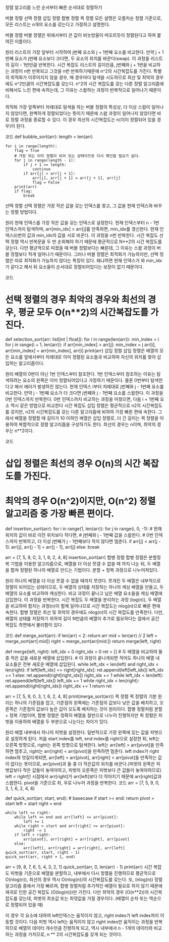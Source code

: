 정렬 알고리즘
느린 순서부터 빠른 순서대로 정렬하기

버블 정렬
선택 정렬
삽입 정렬
합병 정렬
퀵 정렬
모든 설명은 오름차순 정렬 기준으로, 모든 리스트는 n개의 요소를 갖는다고 가정하고 설명한다.

버블 정렬
버블 정렬은 뒤에서부터 큰 값이 비눗방울이 떠오르듯이 정렬된다고 하여 붙여진 이름이다.

원리
리스트의 가장 앞부터 시작하여 j번째 요소와 j + 1번째 요소를 비교한다.
만약 j + 1번째 요소가 j번째 요소보다 크다면, 두 요소의 위치를 바꾼다(swap).
이 과정을 리스트의 길이 - 1번만큼 반복한다.
시간 복잡도
리스트의 길이만큼, j번째와 j + 1번을 비교하는 과정이 n번 반복되고 그것을 n번 반복하기때문에 n^2의 시간복잡도를 가진다. 특별히 최적화가 이루어지지 않을 경우, 매 경우마다 탐색을 시도하므로 최선 및 최악의 경우에도 n^2만큼의 시간복잡도를 갖는다. n^2의 시간 복잡도를 갖는 다른 정렬 알고리즘에 비해서도 느린 편에 속하는데, 그 이유는 스왑하는 과정이 반복적으로 일어나기 때문이다.

최적화
가장 앞쪽부터 차례대로 탐색을 하는 버블 정렬의 특성상, 더 이상 스왑이 일어나지 않았다면, 완벽하게 정렬되었다는 뜻이기 때문에 스왑 과정이 일어나지 않았다면 바로 정렬 과정을 종료할 수 있다. 이 경우 최선의 시간복잡도는 n(이미 정렬되어 있을 경우)이 된다.

코드
def bubble_sort(arr):
    length = len(arr)

    for i in range(length):
        flag = True
        # 가장 뒤는 이미 정렬이 되어 있는 상태이므로 다시 확인할 필요가 없다.
        for j in range(length - i):
            if j + 1 >= length:
                continue
            if arr[j] > arr[j + 1]:
                arr[j], arr[j + 1] = arr[j + 1], arr[j]
                flag = False
        print(arr)
        if flag:
            break
선택 정렬
선택 정렬은 가장 작은 값을 갖는 인덱스를 찾고, 그 값을 현재 인덱스와 바꾸는 정렬 방법이다.

원리
현재 인덱스를 가장 작은 값을 갖는 인덱스로 설정한다.
현재 인덱스부터 n - 1번 인덱스까지 탐색하며, arr[min_idx] > arr[j]를 만족하면, min_idx를 갱신한다.
현재 인덱스(i)번의 값과 min_idx의 값을 서로 바꾼다.
이 과정을 n번 반복한다.
시간 복잡도
선택 정렬 역시 반복문을 두 번 순회해야 하기 때문에 평균적으로 N**2의 시간 복잡도를 갖는다. 다만 평균적으로 따졌을 때 버블 정렬보다는 빠른데, 그 이유는 스왑 과정이 버블 정렬보다 적게 일어나기 때문이다. 그러나 버블 정렬은 최적화가 가능하지만, 선택 정렬은 따로 최적화가 가능하지 않다는 특징이 있다. 왜냐하면 현재 인덱스가 와 min_idx가 같다고 해서 뒤 요소들이 순서대로 정렬되어있다는 보장이 없기 때문이다.

코드
# 선택 정렬의 경우 최악의 경우와 최선의 경우, 평균 모두 O(n**2)의 시간복잡도를 가진다.
def selection_sort(arr: list[int | float]):
    for i in range(len(arr)):
        min_index = i
        for j in range(i + 1, len(arr)):
            if arr[min_index] > arr[j]:
                min_index = j
        arr[i], arr[min_index] = arr[min_index], arr[i]
        print(arr)
삽입 정렬
삽입 정렬은 배열의 모든 요소를 앞에서부터 차례대로 이미 정렬된 요소들과 비교하여 자신의 위치를 찾아 삽입하는 알고리즘이다.

원리
배열의 0번이 아닌 1번 인덱스부터 참조한다. 1번 인덱스부터 참조하는 이유는 탐색하려는 요소의 왼쪽은 이미 정렬되어있다고 가정하기 때문이다. 물론 0번부터 탐색한다고 해서 에러가 발생하진 않는다.
현재 인덱스 i부터 차례대로 j번째와 j - 1번째 요소를 비교한다. 만약 j - 1번째 요소가 더 크다면 j번째와 j - 1번째 요소를 스왑한다. 이 과정을 0번 인덱스까지 반복한다.
0번 인덱스까지 비교하는 과정을 마쳤으면, 다음 i + 1번째 요소 역시 같은 방법으로 비교한다
시간 복잡도
삽입 정렬은 평균적으로 n2의 시간복잡도를 갖지만, n2의 시간복잡도를 갖는 다른 알고리즘에 비하여 가장 빠른 편에 속한다. 그래서 배열을 정렬할 때 길이가 10 이하인 배열은 삽입 정렬로, 더 긴 길이는 퀵 정렬을 이용하여 복합적으로 정렬 알고리즘을 구성하기도 한다. 최선의 경우는 n이며, 최악의 경우는 n**2이다.

코드
# 삽입 정렬은 최선의 경우 O(n)의 시간 복잡도를 가진다.
# 최악의 경우 O(n^2)이지만, O(n^2) 정렬 알고리즘 중 가장 빠른 편이다.
def insertion_sort(arr):
    for i in range(1, len(arr)):
        for j in range(i, 0, -1):
            # 현재 위치의 값이 바로 이전 위치보다 작다면,
            # j번째와 j - 1번째 값을 스왑한다.
            # 0번 인덱스까지 반복하고, 더 이상 j번째가 j - 1번째보다 작지 않다면 멈춘다.
            if arr[j] < arr[j - 1]:
                arr[j], arr[j - 1] = arr[j - 1], arr[j]
            else:
                break

arr = [7, 5, 9, 0, 3, 1, 6, 2, 4, 8]
insertion_sort(arr)
합병 정렬
합병 정렬은 분할정복 기법을 이용한 알고리즘으로, 배열을 더 이상 쪼갤 수 없을 때 까지 나눈 뒤, 두 배열을 합쳐 정렬된 하나의 배열로 만드는 기법이다. 분할 + 정복 과정으로 나누어져있다.

원리
하나의 배열을 더 이상 쪼갤 수 없을 때까지 쪼갠다.
쪼개진 두 배열은 내부적으로 정렬이 되어있는 상태이므로, 두 배열의 상태를 저장하는 하나의 캐싱 배열을 만들고, 두 배열의 요소를 비교하여 캐싱한다.
비교 과정이 끝나고 남은 배열 요소들을 캐싱 배열에 삽입한다.
이 과정을 반복한다.
시간 복잡도
두 배열을 분리하는 과정 (log(n)), 두 배열을 비교하여 합치는 과정(n)이 함께 일어나므로 시간 복잡도는 nlog(n)으로 빠른 편에 속한다. 합병 정렬은 최선 및 최악의 경우에도 nlog(n)의 시간 복잡도를 만족한다. 다만, 배열의 상태를 저장하기 위하여 길이 N만큼의 배열이 추가로 필요하다는 점에서 공간 복잡도 측면에서 불리함이 있다.

코드
def merge_sort(arr):
    if len(arr) < 2:
        return arr
    mid = len(arr) // 2
    left = merge_sort(arr[:mid])
    right = merge_sort(arr[mid:])
    return merge(left, right)

def merge(left, right):
    left_idx = 0
    right_idx = 0
    ret = []
    # 두 배열을 비교하여 둘 중 작은 값을 새로운 배열에 삽입한다.
    # 이 과정이 끝나게되면 적어도 하나의 배열 내 요소들은 전부 새로운 배열에 삽입된다.
    while left_idx < len(left) and right_idx < len(right):
        if left[left_idx] <= right[right_idx]:
            ret.append(left[left_idx])
            left_idx += 1
        else:
            ret.append(right[right_idx])
            right_idx += 1
    while left_idx < len(left):
        ret.append(left[left_idx])
        left_idx += 1
    while right_idx < len(right):
        ret.append(right[right_idx])
        right_idx += 1
    return ret

arr = [7, 5, 9, 0, 3, 1, 6, 2, 4, 8]
print(merge_sort(arr))
퀵 정렬
퀵 정렬의 기본 원리는 하나의 기준점을 잡고, 기준점의 왼쪽에는 기준점의 값보다 낮은 값을 배치하고, 오른쪽은 기준점의 값보다 높은 값이 오도록 배치하는 것이 원리이다. 합병 정렬처럼 분할 + 정복 기법이며, 합병 정렬은 정확히 배열을 절반으로 나누어 진행하지만 퀵 정렬은 피벗을 이용하여 배열을 두 부분으로 나눈다는 차이가 있다.

원리
배열 내부에서 하나의 피벗을 설정한다. 일반적으로 가장 왼쪽에 있는 값을 피벗으로 설정하게 된다.
처음 start index를 left, end index를 right으로 설정한 뒤, left는 오른쪽 방향으로, right는 왼쪽 방향으로 탐색한다. left는 arr[left] > arr[pivot]을 만족하면 멈추고, right는 arr[right] < arr[pivot]을 만족하면 멈춘다.
left index가 right index와 엇갈리게되면, arr[left] > arr[pivot], arr[right] < arr[pivot]을 만족하는 값이 없다는 뜻이므로, arr[pivot]과 둘 중 더 작은값의 위치를 바꾼다.(피벗의 왼쪽은 피벗값보다 작은 값들이 놓여야하고, 피벗의 오른쪽은 피벗보다 큰 값들이 놓여야하므로) left < right인 시점에서 arr[right]가 arr[left]보다 더 작아지기 때문에 arr[right]값과 스왑한다.
pivot을 기준으로 좌, 우로 나누어 과정을 반복한다.
코드
arr = [7, 5, 9, 0, 3, 1, 6, 2, 4, 8]

def quick_sort(arr, start, end):
    # basecase
    if start >= end:
        return
    pivot = start
    left = start
    right = end

    while left <= right:
        while left <= end and arr[left] <= arr[pivot]:
            left += 1
        while right > start and arr[right] >= arr[pivot]:
            right -= 1
        if left > right:
            arr[pivot], arr[right] = arr[right], arr[pivot]
        else:
            arr[left], arr[right] = arr[right], arr[left]
    quick_sort(arr, start, right - 1)
    quick_sort(arr, right + 1, end)

arr = [9, 8, 7, 6, 5, 4, 3, 2, 1]
quick_sort(arr, 0, len(arr) - 1)
print(arr)
시간 복잡도
피벗을 기준으로 배열을 분할하고, 내부에서 다시 정렬을 진행하므로 평균적으로 O(nlog(n)), 최선의 경우 역시 O(nlog(n))의 시간복잡도를 갖는다. 또, (nlog(n)) 정렬 알고리즘 중에서 가장 빠르며, 합병 정렬처럼 추가적인 배열이 필요로 하지 않기 때문에 재귀로 인한 공간 복잡도 (O(log(n)))만 가진다. 다만 최악의 경우 (O(n**2))의 시간복잡도를 갖는데, 피벗의 최솟값 또는 최댓값을 가질 경우이다. (배열이 순차 또는 역순으로 정렬되어 있을 때)

이 경우 각 요소에 대하여 left인덱스는 움직이지 않고, right index가 left index까지 이동할 것이다. 다음 피벗 역시 left는 움직이지 않고 right index만 움직이는 과정을 반복하므로 배열의 데이터 개수만큼 진행하게 되고, 역시 내부에서 n - 1개의 데이터와 비교하는 과정을 거치므로, n ** 2의 시간복잡도를 갖게 되는 것이다.
